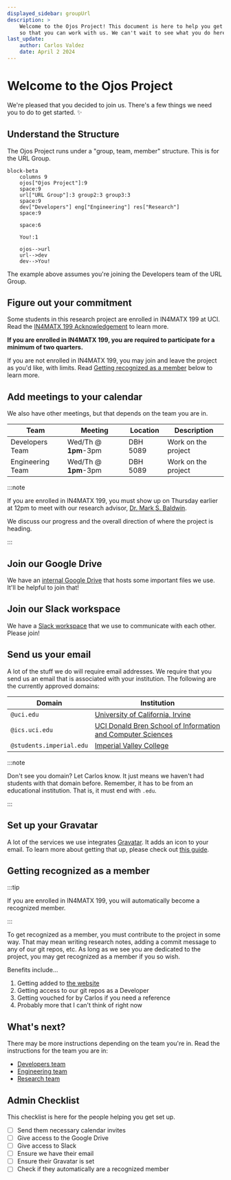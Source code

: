 ```yaml
---
displayed_sidebar: groupUrl
description: >
    Welcome to the Ojos Project! This document is here to help you get set up
    so that you can work with us. We can't wait to see what you do here!
last_update:
    author: Carlos Valdez
    date: April 2 2024
---
```

# Welcome to the Ojos Project

We're pleased that you decided to join us. There's a few things we need you to
do to get started. ✨

## Understand the Structure

The Ojos Project runs under a "group, team, member" structure. This is for the
URL Group.

```mermaid
block-beta
    columns 9
    ojos["Ojos Project"]:9
    space:9
    url["URL Group"]:3 group2:3 group3:3
    space:9
    dev["Developers"] eng["Engineering"] res["Research"]
    space:9

    space:6

    You!:1

    ojos-->url
    url-->dev
    dev-->You!
```

The example above assumes you're joining the Developers team of the URL Group.

## Figure out your commitment

Some students in this research project are enrolled in IN4MATX 199 at UCI. Read
the [IN4MATX 199 Acknowledgement](/policies/inf199-acknowledgement) to learn
more.

**If you are enrolled in IN4MATX 199, you are required to participate for a
minimum of two quarters.**

If you are not enrolled in IN4MATX 199, you may join and leave the project as
you'd like, with limits. Read
[Getting recognized as a member](#getting-recognized-as-a-member) below to learn
more.

## Add meetings to your calendar

We also have other meetings, but that depends on the team you are in.

| Team             | Meeting              | Location | Description         |
| ---------------- | -------------------- | -------- | ------------------- |
| Developers Team  | Wed/Th @ **1pm**-3pm | DBH 5089 | Work on the project |
| Engineering Team | Wed/Th @ **1pm**-3pm | DBH 5089 | Work on the project |

:::note

If you are enrolled in IN4MATX 199, you must show up on Thursday earlier at 12pm
to meet with our research advisor,
[Dr. Mark S. Baldwin](https://www.informatics.uci.edu/explore/faculty-profiles/mark-baldwin/).

We discuss our progress and the overall direction of where the project is
heading.

:::

## Join our Google Drive

We have an
[internal Google Drive](https://drive.google.com/drive/folders/1nsghXOEXTWsKTtgMzlCuXMp8iIiq8iBb)
that hosts some important files we use. It'll be helpful to join that!

## Join our Slack workspace

We have a [Slack workspace](https://ojosproject.slack.com) that we use to
communicate with each other. Please join!

## Send us your email

A lot of the stuff we do will require email addresses. We require that you send
us an email that is associated with your institution. The following are the
currently approved domains:

| Domain                   | Institution                                                                         |
| ------------------------ | ----------------------------------------------------------------------------------- |
| `@uci.edu`               | [University of California, Irvine](https://uci.edu/)                                |
| `@ics.uci.edu`           | [UCI Donald Bren School of Information and Computer Sciences](https://ics.uci.edu/) |
| `@students.imperial.edu` | [Imperial Valley College](https://imperial.edu/)                                    |

:::note

Don't see you domain? Let Carlos know. It just means we haven't had students
with that domain before. Remember, it has to be from an educational institution.
That is, it must end with `.edu`.

:::

## Set up your Gravatar

A lot of the services we use integrates [Gravatar](https://gravatar.com/). It
adds an icon to your email. To learn more about getting that up, please check
out [this guide](/url/developers/guides/gravatar).

## Getting recognized as a member

:::tip

If you are enrolled in IN4MATX 199, you will automatically become a recognized
member.

:::

To get recognized as a member, you must contribute to the project in some way.
That may mean writing research notes, adding a commit message to any of our git
repos, etc. As long as we see you are dedicated to the project, you may get
recognized as a member if you so wish.

Benefits include...

1. Getting added to [the website](https://ojosproject.org/#team)
2. Getting access to our git repos as a Developer
3. Getting vouched for by Carlos if you need a reference
4. Probably more that I can't think of right now

## What's next?

There may be more instructions depending on the team you're in. Read the
instructions for the team you are in:

- [Developers team](/url/developers/getting-started/)
- [Engineering team](/url/engineering/getting-started/)
- [Research team](/url/research/getting-started/)

## Admin Checklist

This checklist is here for the people helping you get set up.

- [ ] Send them necessary calendar invites
- [ ] Give access to the Google Drive
- [ ] Give access to Slack
- [ ] Ensure we have their email
- [ ] Ensure their Gravatar is set
- [ ] Check if they automatically are a recognized member
